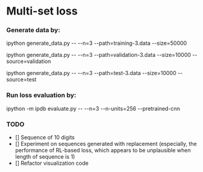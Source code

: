 # Multi-set loss

### Generate data by:

ipython generate_data.py -- --n=3 --path=training-3.data --size=50000

ipython generate_data.py -- --n=3 --path=validation-3.data --size=10000 --source=validation

ipython generate_data.py -- --n=3 --path=test-3.data --size=10000 --source=test

### Run loss evaluation by:

ipython -m ipdb evaluate.py -- --n=3 --n-units=256 --pretrained-cnn

### TODO

- [] Sequence of 10 digits
- [] Experiment on sequences generated with replacement (especially, the performance of RL-based loss, which appears to be unplausible when length of sequence is 1)
- [] Refactor visualization code
